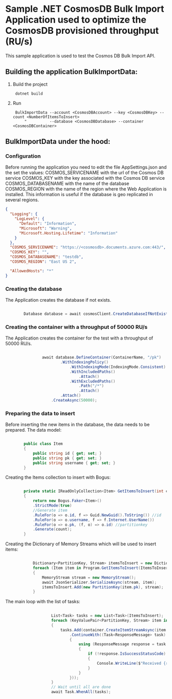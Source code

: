 # Sample .NET CosmosDB Bulk Import Application used to optimize the CosmosDB provisioned throughput (RU/s)
This sample application is used to test the Cosmos DB Bulk Import API. 

## Building the application BulkImportData:

1. Build the project 

        dotnet build

2. Run

        BulkImportData --account <CosmosDBAccount> --key <CosmosDBKey> --count <NumberOfItemsToInsert>
            "          --database <CosmosDBDatabase> --container <CosmosDBContainer> 




## BulkImportData under the hood:

### Configuration
Before running the application you need to edit the file AppSettings.json and the set the values: 
COSMOS_SERVICENAME with the url of the Cosmos DB service 
COSMOS_KEY with the key associated with the Cosmos DB service 
COSMOS_DATABASENAME with the name of the database
COSMOS_REGION with the name of the region where the Web Application is installed. This information is useful if the database is geo replicated in  several regions.

```json
{
  "Logging": {
    "LogLevel": {
      "Default": "Information",
      "Microsoft": "Warning",
      "Microsoft.Hosting.Lifetime": "Information"
    }
  },
  "COSMOS_SERVICENAME": "https://<cosmosdb>.documents.azure.com:443/",
  "COSMOS_KEY": "",
  "COSMOS_DATABASENAME": "testdb",
  "COSMOS_REGION": "East US 2",

  "AllowedHosts": "*"
}

```

### Creating the database
The Application creates the database if not exists. 

```csharp

        Database database = await cosmosClient.CreateDatabaseIfNotExistsAsync(DatabaseName);

```
### Creating the container with a throughput of 50000 RU/s
The Application creates the container for the test with a throughput of 50000 RU/s. 

```csharp

                await database.DefineContainer(ContainerName, "/pk")
                        .WithIndexingPolicy()
                            .WithIndexingMode(IndexingMode.Consistent)
                            .WithIncludedPaths()
                                .Attach()
                            .WithExcludedPaths()
                                .Path("/*")
                                .Attach()
                        .Attach()
                    .CreateAsync(50000);

```

### Preparing the data to insert
Before inserting the new items in the database, the data needs to be prepared. 
The data model: 

```csharp

        public class Item
        {
            public string id { get; set; }
            public string pk { get; set; }
            public string username { get; set; }
        }

```
Creating the Items collection to insert with Bogus:

```csharp

        private static IReadOnlyCollection<Item> GetItemsToInsert(int count)
        {
            return new Bogus.Faker<Item>()
            .StrictMode(true)
            //Generate item
            .RuleFor(o => o.id, f => Guid.NewGuid().ToString()) //id
            .RuleFor(o => o.username, f => f.Internet.UserName())
            .RuleFor(o => o.pk, (f, o) => o.id) //partitionkey
            .Generate(count);
        }

```

Creating the Dictionary of Memory Streams which will be used to insert items:

```csharp

            Dictionary<PartitionKey, Stream> itemsToInsert = new Dictionary<PartitionKey, Stream>(ItemsToInsert);
            foreach (Item item in Program.GetItemsToInsert(ItemsToInsert))
            {
                MemoryStream stream = new MemoryStream();
                await JsonSerializer.SerializeAsync(stream, item);
                itemsToInsert.Add(new PartitionKey(item.pk), stream);
            }

```


The main loop with the list of tasks:

```csharp
        
                    List<Task> tasks = new List<Task>(ItemsToInsert);
                    foreach (KeyValuePair<PartitionKey, Stream> item in itemsToInsert)
                    {
                        tasks.Add(container.CreateItemStreamAsync(item.Value, item.Key)
                            .ContinueWith((Task<ResponseMessage> task) =>
                            {
                                using (ResponseMessage response = task.Result)
                                {
                                    if (!response.IsSuccessStatusCode)
                                    {
                                        Console.WriteLine($"Received {response.StatusCode} ({response.ErrorMessage}) status code for operation {response.RequestMessage.RequestUri.ToString()}.");
                                    }
                                }
                            }));
                    }
                    // Wait until all are done
                    await Task.WhenAll(tasks);
```
